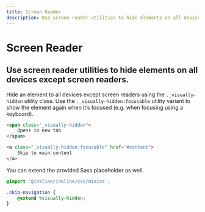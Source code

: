 ```yaml
---
title: Screen Reader
description: Use screen reader utilities to hide elements on all devices except screen readers.
---
```


# Screen Reader
## Use screen reader utilities to hide elements on all devices except screen readers.

Hide an element to all devices except screen readers using the `._visually-hidden` utility class. Use the `._visually-hidden:focusable` utility variant to show the element again when it’s focused (e.g. when focusing using a keyboard). 

~~~html
<span class="_visually-hidden">
    Opens in new tab
</span>
~~~

~~~html
<a class="_visually-hidden:focusable" href="#content">
    Skip to main content
</a>
~~~

You can extend the provided Sass placeholder as well.

~~~scss
@import '@inkline/inkline/css/mixins';

.skip-navigation {
    @extend %visually-hidden;
}
~~~
